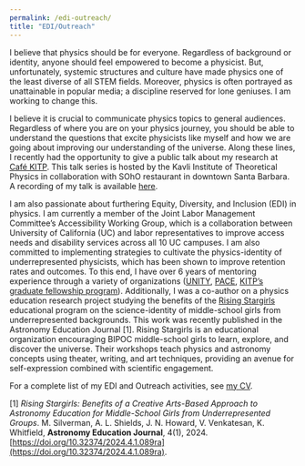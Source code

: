 ```yaml
---
permalink: /edi-outreach/
title: "EDI/Outreach"
---
```


I believe that physics should be for everyone. Regardless of background or identity, anyone should feel empowered to become a physicist. But, unfortunately, systemic structures and culture have made physics one of the least diverse of all STEM fields. Moreover, physics is often portrayed as unattainable in popular media; a discipline reserved for lone geniuses. I am working to change this.

I believe it is crucial to communicate physics topics to general audiences. Regardless of where you are on your physics journey, you should be able to understand the questions that excite physicists like myself and how we are going about improving our understanding of the universe.  Along these lines, I recently had the opportunity to give a public talk about my research at [Café KITP](https://www.kitp.ucsb.edu/outreach/cafe-kitp). This talk series is hosted by the Kavli Institute of Theoretical Physics in collaboration with SOhO restaurant in
downtown Santa Barbara. A recording of my talk is available [here](https://youtu.be/Gvr-2eyjOTY?feature=shared). 


I am also passionate about furthering Equity, Diversity, and Inclusion (EDI) in physics. I am currently a member of the Joint Labor Management Committee’s Accessibility Working Group, which is a collaboration between University of California (UC) and labor representatives to improve access needs and disability services across all 10 UC campuses.  I am also committed to implementing strategies to cultivate the physics-identity of underrepresented physicists, which has been shown to improve retention rates and outcomes. To this end, I have over 6 years of mentoring experience through a variety of organizations ([UNITY](https://sites.uci.edu/unity/), [PACE](https://uci-pace.github.io/), [KITP’s graduate fellowship program](https://www.kitp.ucsb.edu/apply/fellowships/graduate-fellowship-program)).  Additionally, I was a co-author on a physics education research project studying the benefits of the [Rising Stargirls](https://www.risingstargirls.org/) educational program on the science-identity of middle-school girls from underrepresented backgrounds. This work was recently published in  the Astronomy Education Journal [1]. Rising Stargirls is an educational organization encouraging BIPOC middle-school girls to learn, explore, and discover the universe. Their workshops teach physics and astronomy concepts using theater, writing, and art techniques, providing an avenue for self-expression combined with scientific engagement.

For a complete list of my EDI and Outreach activities, see [my CV](/cv/).

[1] *Rising Stargirls: Benefits of a Creative Arts-Based Approach to Astronomy Education for Middle-School Girls from Underrepresented Groups*. M. Silverman, A. L. Shields, J. N. Howard, V. Venkatesan, K. Whitfield, **Astronomy Education Journal**, 4(1), 2024. [https://doi.org/10.32374/2024.4.1.089ra](https://doi.org/10.32374/2024.4.1.089ra).
